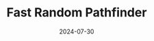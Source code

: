 ---
draft: false
title: "Fast Random Pathfinder"
description: "An experimental pathfinder that makes use of random traversal and path optimization."
date: 2024-07-30
url: /articles/fast-random-pathfinder
tags: ["C++", "Pathfinding", "Maze Generation", "Code Optimization", "Documentation", "Algorithmic Design", "Raycasting", "Problem Solving", "Data Structures"]
language: "C++"
language_color: text-yellow-500
image: "/images/fast-random-pathfinder/fast-random-pathfinder.gif"
featured: true
type: "Article / GitHub"
---